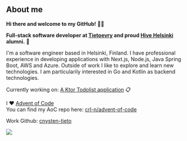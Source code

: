 ## About me
**Hi there and welcome to my GitHub!** 👋🏻

**Full-stack software developer at [Tietoevry](https://www.tietoevry.com/fi/) and proud [Hive Helsinki](https://www.hive.fi/en/) alumni.** 🐝

I'm a software engineer based in Helsinki, Finland. I have professional experience in developing applications with Next.js, Node.js, Java Spring Boot, AWS and Azure.
Outside of work I like to explore and learn new technologies. I am particularily interested in Go and Kotlin as backend technologies.

Currently working on: [A Ktor Todolist application](https://github.com/crl-n/ktor-to-do-list) 📋

I ❤️ [Advent of Code](https://adventofcode.com/)  
You can find my AoC repo here: [crl-n/advent-of-code](https://github.com/crl-n/advent-of-code)

Work Github: [cnysten-tieto](https://github.com/cnysten-tieto)

<img src="https://skillicons.dev/icons?i=kotlin,go,java,javascript,typescript,next,c,python,azure,aws,postgres,mysql,sqlite,git" />
